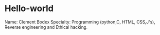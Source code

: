 # Hello-world

Name: Clement Bodex
Specialty: Programming (python,C, HTML, CSS,J's), 
Reverse engineering and Ethical hacking.
